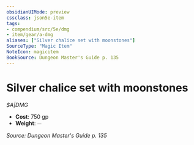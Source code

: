```yaml
---
obsidianUIMode: preview
cssclass: json5e-item
tags:
- compendium/src/5e/dmg
- item/gear/a-dmg
aliases: ["Silver chalice set with moonstones"]
SourceType: "Magic Item"
NoteIcon: magicitem
BookSource: Dungeon Master's Guide p. 135
---
```

# Silver chalice set with moonstones
*$A|DMG*  

- **Cost**: 750 gp
- **Weight**: ⏤

*Source: Dungeon Master's Guide p. 135*